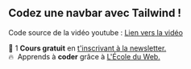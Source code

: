 ## Codez une navbar avec Tailwind !

Code source de la vidéo youtube : [Lien vers la vidéo](https://www.youtube.com/watch?v=I6Xkg6UNxPo)

🚀 1 **Cours gratuit** en [t'inscrivant à la newsletter.](https://www.le-designer-du-web.com/news) <br>
🔥  &nbsp;Apprends à **coder** grâce à [L'École du Web.](https://ecole-du-web.net/)


